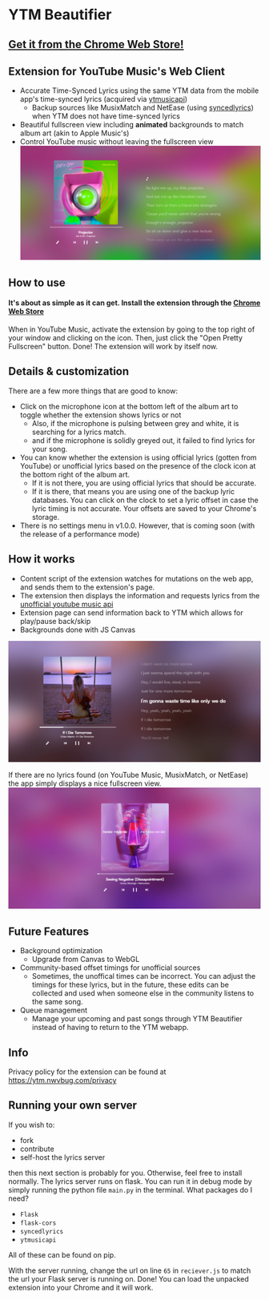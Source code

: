 # YTM Beautifier
## [Get it from the Chrome Web Store!](https://chromewebstore.google.com/detail/youtube-music-beautifier/mfgecbliilfimjghneojngcbificbdpa?hl=en)
## Extension for YouTube Music's Web Client

- Accurate Time-Synced Lyrics using the same YTM data from the mobile app's time-synced lyrics (acquired via [ytmusicapi](https://github.com/sigma67/ytmusicapi))
  - Backup sources like MusixMatch and NetEase (using [syncedlyrics](https://github.com/moehmeni/syncedlyrics)) when YTM does not have time-synced lyrics
- Beautiful fullscreen view including **animated** backgrounds to match album art (akin to Apple Music's)
- Control YouTube music without leaving the fullscreen view
![Example Image](https://github.com/nwvbug/Better-YouTubeMusic/blob/main/examples/lyrics-ex-1.png?raw=true)

## How to use

#### It's about as simple as it can get. Install the extension through the [Chrome Web Store](https://chromewebstore.google.com/detail/youtube-music-beautifier/mfgecbliilfimjghneojngcbificbdpa?hl=en) 
When in YouTube Music, activate the extension by going to the top right of your window and clicking on the icon. Then, just click the "Open Pretty Fullscreen" button. Done! The extension will work by itself now. 

## Details & customization

There are a few more things that are good to know:
- Click on the microphone icon at the bottom left of the album art to toggle whether the extension shows lyrics or not
  - Also, if the microphone is pulsing between grey and white, it is searching for a lyrics match.
  - and if the microphone is solidly greyed out, it failed to find lyrics for your song.
- You can know whether the extension is using official lyrics (gotten from YouTube) or unofficial lyrics based on the presence of the clock icon at the bottom right of the album art.
  - If it is not there, you are using official lyrics that should be accurate.
  - If it is there, that means you are using one of the backup lyric databases. You can click on the clock to set a lyric offset in case the lyric timing is not accurate. Your offsets are saved to your Chrome's storage.
- There is no settings menu in v1.0.0. However, that is coming soon (with the release of a performance mode)

## How it works

- Content script of the extension watches for mutations on the web app, and sends them to the extension's page.
- The extension then displays the information and requests lyrics from the [unofficial youtube music api](https://github.com/sigma67/ytmusicapi)
- Extension page can send information back to YTM which allows for play/pause back/skip
- Backgrounds done with JS Canvas

![Example Image](https://github.com/nwvbug/Better-YouTubeMusic/blob/main/examples/lyrics-ex-2.png?raw=true)

If there are no lyrics found (on YouTube Music, MusixMatch, or NetEase) the app simply displays a nice fullscreen view.
![Example Image](https://github.com/nwvbug/Better-YouTubeMusic/blob/main/examples/no-lyrics-ex.png?raw=true)

## Future Features
- Background optimization
  - Upgrade from Canvas to WebGL
- Community-based offset timings for unofficial sources
  - Sometimes, the unoffical times can be incorrect. You can adjust the timings for these lyrics, but in the future, these edits can be collected and used when someone else in the community listens to the same song.
- Queue management
  - Manage your upcoming and past songs through YTM Beautifier instead of having to return to the YTM webapp.

## Info
Privacy policy for the extension can be found at https://ytm.nwvbug.com/privacy

## Running your own server
If you wish to:
- fork
- contribute
- self-host the lyrics server

then this next section is probably for you. Otherwise, feel free to install normally.
The lyrics server runs on flask. You can run it in debug mode by simply running the python file ```main.py``` in the terminal.
What packages do I need?
- ```Flask```
- ```flask-cors```
- ```syncedlyrics```
- ```ytmusicapi```

All of these can be found on pip.

With the server running, change the url on line ```65``` in ```reciever.js``` to match the url your Flask server is running on.
Done! You can load the unpacked extension into your Chrome and it will work.

